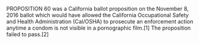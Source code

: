 PROPOSITION 60 was a California ballot proposition on the November 8, 2016 ballot which would have allowed the California Occupational Safety and Health Administration (Cal/OSHA) to prosecute an enforcement action anytime a condom is not visible in a pornographic film.[1] The proposition failed to pass.[2]
